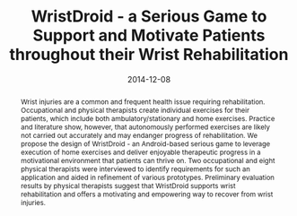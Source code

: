 ---
abstract: Wrist injuries are a common and frequent health issue requiring rehabilitation.
  Occupational and physical therapists create individual exercises for their patients,
  which include both ambulatory/stationary and home exercises. Practice and literature
  show, however, that autonomously performed exercises are likely not carried out
  accurately and may endanger progress of rehabilitation. We propose the design of
  WristDroid - an Android-based serious game to leverage execution of home exercises
  and deliver enjoyable therapeutic progress in a motivational environment that patients
  can thrive on. Two occupational and eight physical therapists were interviewed to
  identify requirements for such an application and aided in refinement of various
  prototypes. Preliminary evaluation results by physical therapists suggest that WristDroid
  supports wrist rehabilitation and offers a motivating and empowering way to recover
  from wrist injuries.
authors:
- René Baranyi
- Florian Reisecker
- Nadja Lederer
- M Gobber
- Thomas Grechenig
date: '2014-12-08'
featured: false
links:
- name: Publik
  url: https://publik.tuwien.ac.at/showentry.php?ID=235993&lang=2
publication: 'Vortrag: IEEE Conference on Biomedical Engineering and Sciences (IECBES
  2014), Miri, Malaysia; 08.12.2014 - 10.12.2014; in: "Proceedings of the Conference
  on Biomedical Engineering and Sciences", IEEE, (2014)'
publication_types:
- '1'
publishDate: '2014-12-08'
title: WristDroid - a Serious Game to Support and Motivate Patients throughout their
  Wrist Rehabilitation
url_pdf: ''
---
